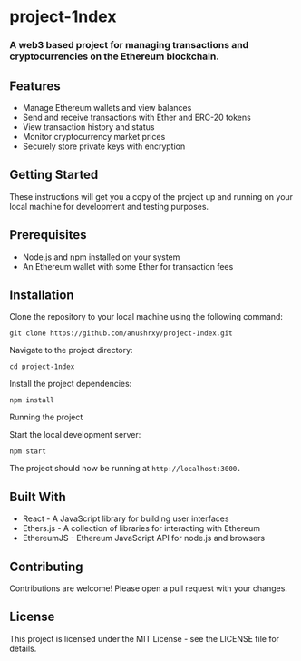 # project-1ndex

### A web3 based project for managing transactions and cryptocurrencies on the Ethereum blockchain.

## Features
- Manage Ethereum wallets and view balances
- Send and receive transactions with Ether and ERC-20 tokens
- View transaction history and status
- Monitor cryptocurrency market prices
- Securely store private keys with encryption
## Getting Started
These instructions will get you a copy of the project up and running on your local machine for development and testing purposes.

## Prerequisites
- Node.js and npm installed on your system
- An Ethereum wallet with some Ether for transaction fees
## Installation
Clone the repository to your local machine using the following command:

`git clone https://github.com/anushrxy/project-1ndex.git`

Navigate to the project directory:

`cd project-1ndex`

Install the project dependencies:

`npm install`

Running the project

Start the local development server:

`npm start`

The project should now be running at `http://localhost:3000.`

## Built With
- React - A JavaScript library for building user interfaces
- Ethers.js - A collection of libraries for interacting with Ethereum
- EthereumJS - Ethereum JavaScript API for node.js and browsers
## Contributing
Contributions are welcome! Please open a pull request with your changes.

## License
This project is licensed under the MIT License - see the LICENSE file for details.
